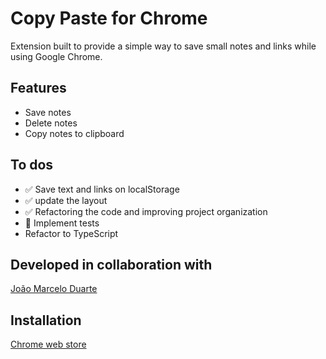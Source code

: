 # Copy Paste for Chrome

Extension built to provide a simple way to save small notes and links while using Google Chrome.

## Features

- Save notes
- Delete notes
- Copy notes to clipboard

## To dos

- ✅ Save text and links on localStorage
- ✅ update the layout
- ✅ Refactoring the code and improving project organization
- 🔨 Implement tests
- Refactor to TypeScript

## Developed in collaboration with

[João Marcelo Duarte](https://www.linkedin.com/in/joaomduarte/)

## Installation

[Chrome web store](https://chromewebstore.google.com/detail/save-temporary-informatio/elbglaefjgfnkbjomckmfcagjjgblhhl?hl=en-US&utm_source=ext_sidebar)
